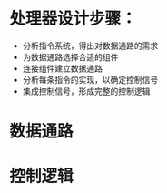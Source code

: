 
# 处理器设计步骤：
- 分析指令系统，得出对数据通路的需求
- 为数据通路选择合适的组件
- 连接组件建立数据通路
- 分析每条指令的实现，以确定控制信号
- 集成控制信号，形成完整的控制逻辑

# 数据通路
# 控制逻辑
<!--stackedit_data:
eyJoaXN0b3J5IjpbMjEyODY4ODIxMywtNjUwMjQ2MjY2XX0=
-->